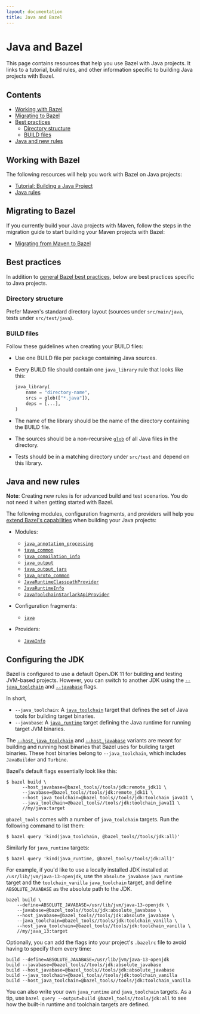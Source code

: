 ```yaml
---
layout: documentation
title: Java and Bazel
---
```


# Java and Bazel

This page contains resources that help you use Bazel with Java projects. It
links to a tutorial, build rules, and other information specific to building
Java projects with Bazel.

## Contents

- [Working with Bazel](#working-with-bazel)
- [Migrating to Bazel](#migrating-to-bazel)
- [Best practices](#best-practices)
   - [Directory structure](#directory-structure)
   - [BUILD files](#build-files)
- [Java and new rules](#java-and-new-rules)

## Working with Bazel

The following resources will help you work with Bazel on Java projects:

*  [Tutorial: Building a Java Project](tutorial/java.html)
*  [Java rules](be/java.html)

## Migrating to Bazel

If you currently build your Java projects with Maven, follow the steps in the
migration guide to start building your Maven projects with Bazel:

*  [Migrating from Maven to Bazel](migrate-maven.html)

## Best practices

In addition to [general Bazel best practices](best-practices.html), below are
best practices specific to Java projects.

### Directory structure

Prefer Maven's standard directory layout (sources under `src/main/java`, tests
under `src/test/java`).

### BUILD files

Follow these guidelines when creating your BUILD files:

*  Use one BUILD file per package containing Java sources.

*  Every BUILD file should contain one `java_library` rule that looks like this:

   ```python
   java_library(
       name = "directory-name",
       srcs = glob(["*.java"]),
       deps = [...],
   )
   ```
*  The name of the library should be the name of the directory containing the
   BUILD file.

*  The sources should be a non-recursive [`glob`](be/functions.html#glob)
   of all Java files in the directory.

*  Tests should be in a matching directory under `src/test` and depend on this
   library.

## Java and new rules

**Note**: Creating new rules is for advanced build and test scenarios.
You do not need it when getting started with Bazel.

The following modules, configuration fragments, and providers will help you
[extend Bazel's capabilities](skylark/concepts.html)
when building your Java projects:

*  Modules:

   *  [`java_annotation_processing`](skylark/lib/java_annotation_processing.html)
   *  [`java_common`](skylark/lib/java_common.html)
   *  [`java_compilation_info`](skylark/lib/java_compilation_info.html)
   *  [`java_output`](skylark/lib/java_output.html)
   *  [`java_output_jars`](skylark/lib/java_output_jars.html)
   *  [`java_proto_common`](skylark/lib/java_proto_common.html)
   *  [`JavaRuntimeClasspathProvider`](skylark/lib/JavaRuntimeClasspathProvider.html)
   *  [`JavaRuntimeInfo`](skylark/lib/JavaRuntimeInfo.html)
   *  [`JavaToolchainStarlarkApiProvider`](skylark/lib/JavaToolchainStarlarkApiProvider.html)

*  Configuration fragments:

   *  [`java`](skylark/lib/java.html)

*  Providers:

   *  [`JavaInfo`](skylark/lib/JavaInfo.html)

## Configuring the JDK

Bazel is configured to use a default OpenJDK 11 for building and testing
JVM-based projects. However, you can switch to another JDK using the
[`--java_toolchain`](command-line-reference.html#flag--java_toolchain) and
[`--javabase`](command-line-reference.html#flag--javabase) flags.

In short,

* `--java_toolchain`: A [`java_toolchain`](be/java.html#java_toolchain)
  target that defines the set of Java tools for building target binaries.
* `--javabase`: A [`java_runtime`](be/java.html#java_runtime) target defining
  the Java runtime for running target JVM binaries.

The
[`--host_java_toolchain`](command-line-reference.html#flag--host_java_toolchain)
and [`--host_javabase`](command-line-reference.html#flag--host_javabase)
variants are meant for building and running host binaries that Bazel
uses for building target binaries. These host binaries belong to
`--java_toolchain`, which includes `JavaBuilder` and `Turbine`.

Bazel's default flags essentially look like this:

```
$ bazel build \
      --host_javabase=@bazel_tools//tools/jdk:remote_jdk11 \
      --javabase=@bazel_tools//tools/jdk:remote_jdk11 \
      --host_java_toolchain=@bazel_tools//tools/jdk:toolchain_java11 \
      --java_toolchain=@bazel_tools//tools/jdk:toolchain_java11 \
      //my/java:target
```

`@bazel_tools` comes with a number of `java_toolchain` targets. Run the
following command to list them:

```
$ bazel query 'kind(java_toolchain, @bazel_tools//tools/jdk:all)'
```

Similarly for `java_runtime` targets:

```
$ bazel query 'kind(java_runtime, @bazel_tools//tools/jdk:all)'
```

For example, if you'd like to use a locally installed JDK installed at
`/usr/lib/jvm/java-13-openjdk`, use the `absolute_javabase` `java_runtime`
target and the `toolchain_vanilla` `java_toolchain` target, and define
`ABSOLUTE_JAVABASE` as the absolute path to the JDK.


```
bazel build \
    --define=ABSOLUTE_JAVABASE=/usr/lib/jvm/java-13-openjdk \
    --javabase=@bazel_tools//tools/jdk:absolute_javabase \
    --host_javabase=@bazel_tools//tools/jdk:absolute_javabase \
    --java_toolchain=@bazel_tools//tools/jdk:toolchain_vanilla \
    --host_java_toolchain=@bazel_tools//tools/jdk:toolchain_vanilla \
    //my/java_13:target
```

Optionally, you can add the flags into your project's `.bazelrc` file to
avoid having to specify them every time:

```
build --define=ABSOLUTE_JAVABASE=/usr/lib/jvm/java-13-openjdk
build --javabase=@bazel_tools//tools/jdk:absolute_javabase
build --host_javabase=@bazel_tools//tools/jdk:absolute_javabase
build --java_toolchain=@bazel_tools//tools/jdk:toolchain_vanilla
build --host_java_toolchain=@bazel_tools//tools/jdk:toolchain_vanilla
```

You can also write your own `java_runtime` and `java_toolchain` targets. As a
tip, use `bazel query --output=build @bazel_tools//tools/jdk:all` to see how
the built-in runtime and toolchain targets are defined.
